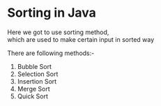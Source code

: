 # Sorting in Java

Here we got to use sorting method, <br>which are used to make certain input in sorted way

There are following methods:-
1. Bubble Sort
2. Selection Sort
3. Insertion Sort
4. Merge Sort
5. Quick Sort